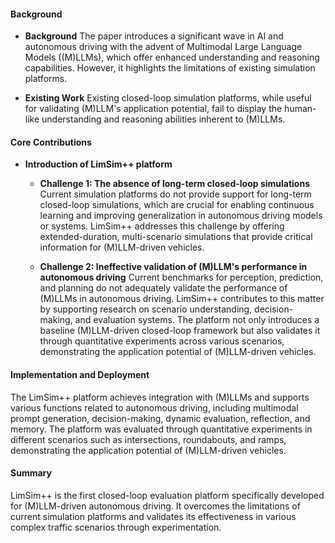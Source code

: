 #### Background
- **Background**
The paper introduces a significant wave in AI and autonomous driving with the advent of Multimodal Large Language Models ((M)LLMs), which offer enhanced understanding and reasoning capabilities. However, it highlights the limitations of existing simulation platforms.

- **Existing Work**
Existing closed-loop simulation platforms, while useful for validating (M)LLM's application potential, fail to display the human-like understanding and reasoning abilities inherent to (M)LLMs.

#### Core Contributions
  - **Introduction of LimSim++ platform**
      - **Challenge 1: The absence of long-term closed-loop simulations**
      Current simulation platforms do not provide support for long-term closed-loop simulations, which are crucial for enabling continuous learning and improving generalization in autonomous driving models or systems. LimSim++ addresses this challenge by offering extended-duration, multi-scenario simulations that provide critical information for (M)LLM-driven vehicles.

      - **Challenge 2: Ineffective validation of (M)LLM's performance in autonomous driving**
      Current benchmarks for perception, prediction, and planning do not adequately validate the performance of (M)LLMs in autonomous driving. LimSim++ contributes to this matter by supporting research on scenario understanding, decision-making, and evaluation systems. The platform not only introduces a baseline (M)LLM-driven closed-loop framework but also validates it through quantitative experiments across various scenarios, demonstrating the application potential of (M)LLM-driven vehicles.

#### Implementation and Deployment
The LimSim++ platform achieves integration with (M)LLMs and supports various functions related to autonomous driving, including multimodal prompt generation, decision-making, dynamic evaluation, reflection, and memory. The platform was evaluated through quantitative experiments in different scenarios such as intersections, roundabouts, and ramps, demonstrating the application potential of (M)LLM-driven vehicles.

#### Summary
LimSim++ is the first closed-loop evaluation platform specifically developed for (M)LLM-driven autonomous driving. It overcomes the limitations of current simulation platforms and validates its effectiveness in various complex traffic scenarios through experimentation.